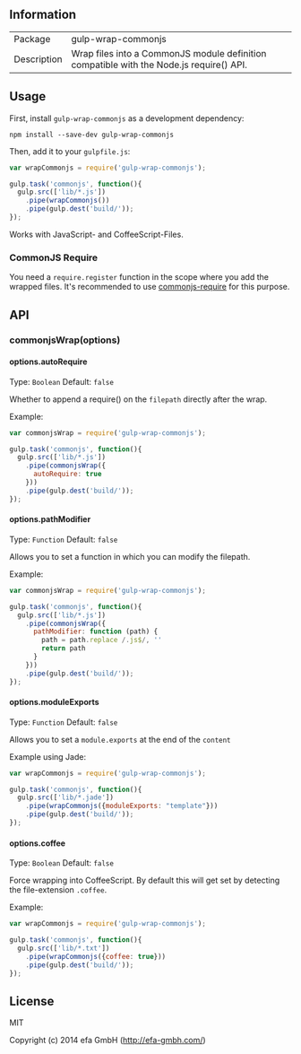 ## Information

<table>
<tr>
<td>Package</td><td>gulp-wrap-commonjs</td>
</tr>
<tr>
<td>Description</td>
<td>Wrap files into a CommonJS module definition compatible with the Node.js require() API.</td>
</tr>
</table>

## Usage

First, install `gulp-wrap-commonjs` as a development dependency:

```shell
npm install --save-dev gulp-wrap-commonjs
```

Then, add it to your `gulpfile.js`:

```javascript
var wrapCommonjs = require('gulp-wrap-commonjs');

gulp.task('commonjs', function(){
  gulp.src(['lib/*.js'])
    .pipe(wrapCommonjs())
    .pipe(gulp.dest('build/'));
});
```

Works with JavaScript- and CoffeeScript-Files.



### CommonJS Require

You need a `require.register` function in the scope where you add the wrapped files. It's recommended to use [commonjs-require](https://github.com/efacilitation/commonjs-require) for this purpose.


## API

### commonjsWrap(options)

#### options.autoRequire
Type: `Boolean`
Default: `false`

Whether to append a require() on the `filepath` directly after the wrap.

Example:

```javascript
var commonjsWrap = require('gulp-wrap-commonjs');

gulp.task('commonjs', function(){
  gulp.src(['lib/*.js'])
    .pipe(commonjsWrap({
      autoRequire: true
    }))
    .pipe(gulp.dest('build/'));
});
```

#### options.pathModifier
Type: `Function`
Default: `false`

Allows you to set a function in which you can modify the filepath.

Example:

```javascript
var commonjsWrap = require('gulp-wrap-commonjs');

gulp.task('commonjs', function(){
  gulp.src(['lib/*.js'])
    .pipe(commonjsWrap({
      pathModifier: function (path) {
        path = path.replace /.js$/, ''
        return path
      }
    }))
    .pipe(gulp.dest('build/'));
});
```



#### options.moduleExports
Type: `Function`
Default: `false`

Allows you to set a `module.exports` at the end of the `content`

Example using Jade:

```javascript
var wrapCommonjs = require('gulp-wrap-commonjs');

gulp.task('commonjs', function(){
  gulp.src(['lib/*.jade'])
    .pipe(wrapCommonjs({moduleExports: "template"}))
    .pipe(gulp.dest('build/'));
});
```

#### options.coffee
Type: `Boolean`
Default: `false`

Force wrapping into CoffeeScript. By default this will get set by detecting the file-extension `.coffee`.

Example:

```javascript
var wrapCommonjs = require('gulp-wrap-commonjs');

gulp.task('commonjs', function(){
  gulp.src(['lib/*.txt'])
    .pipe(wrapCommonjs({coffee: true}))
    .pipe(gulp.dest('build/'));
});
```


## License

MIT

Copyright (c) 2014 efa GmbH (http://efa-gmbh.com/)